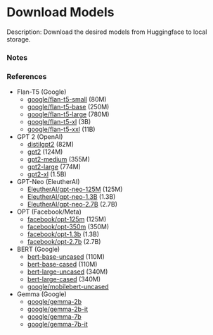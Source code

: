 # Download Models

Description: Download the desired models from Huggingface to local storage.


### Notes


### References

 - Flan-T5 (Google)
     - [google/flan-t5-small](https://huggingface.co/google/flan-t5-small) (80M)
     - [google/flan-t5-base](https://huggingface.co/google/flan-t5-base) (250M)
     - [google/flan-t5-large](https://huggingface.co/google/flan-t5-large) (780M)
     - [google/flan-t5-xl](https://huggingface.co/google/flan-t5-xl) (3B)
     - [google/flan-t5-xxl](https://huggingface.co/google/flan-t5-xxl) (11B)
 - GPT 2 (OpenAI)
     - [distilgpt2](https://huggingface.co/distilgpt2) (82M)
     - [gpt2](https://huggingface.co/gpt2) (124M)
     - [gpt2-medium](https://huggingface.co/openai-community/gpt2-medium) (355M)
     - [gpt2-large](https://huggingface.co/openai-community/gpt2-large) (774M)
     - [gpt2-xl](https://huggingface.co/openai-community/gpt2-xl) (1.5B)
 - GPT-Neo (EleutherAI)
     - [EleutherAI/gpt-neo-125M](https://huggingface.co/EleutherAI/gpt-neo-125m) (125M)
     - [EleutherAI/gpt-neo-1.3B](https://huggingface.co/EleutherAI/gpt-neo-1.3B) (1.3B)
     - [EleutherAI/gpt-neo-2.7B](https://huggingface.co/EleutherAI/gpt-neo-2.7B) (2.7B)
 - OPT (Facebook/Meta)
     - [facebook/opt-125m](https://huggingface.co/facebook/opt-125m) (125M)
     - [facebook/opt-350m](https://huggingface.co/facebook/opt-350m) (350M)
     - [facebook/opt-1.3b](https://huggingface.co/facebook/opt-1.3b) (1.3B)
     - [facebook/opt-2.7b](https://huggingface.co/facebook/opt-2.7b) (2.7B)
 - BERT (Google)
     - [bert-base-uncased](https://huggingface.co/bert-base-uncased) (110M)
     - [bert-base-cased](https://huggingface.co/bert-base-cased) (110M)
     - [bert-large-uncased](https://huggingface.co/bert-large-uncased) (340M)
     - [bert-large-cased](https://huggingface.co/bert-large-cased) (340M)
     - [google/mobilebert-uncased](https://huggingface.co/google/mobilebert-uncased)
 - Gemma (Google)
     - [google/gemma-2b](https://huggingface.co/google/gemma-2b)
     - [google/gemma-2b-it](https://huggingface.co/google/gemma-2b-it)
     - [google/gemma-7b](https://huggingface.co/google/gemma-7b)
     - [google/gemma-7b-it](https://huggingface.co/google/gemma-7b-it)